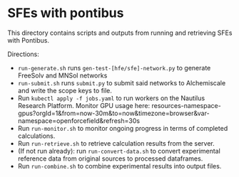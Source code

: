 # SFEs with pontibus

This directory contains scripts and outputs from running and retrieving SFEs with Pontibus.

Directions:

- `run-generate.sh` runs `gen-test-[hfe/sfe]-network.py` to generate FreeSolv and MNSol networks
- `run-submit.sh` runs `submit.py` to submit said networks to Alchemiscale and write the scope keys to file.
- Run `kubectl apply -f jobs.yaml` to run workers on the Nautilus Research Platform. Monitor GPU usage here: resources-namespace-gpus?orgId=1&from=now-30m&to=now&timezone=browser&var-namespace=openforcefield&refresh=30s
- Run `run-monitor.sh` to monitor ongoing progress in terms of completed calculations.
- Run `run-retrieve.sh` to retrieve calculation results from the server.
- (If not run already): run `run-convert-data.sh` to convert experimental reference data from original sources to processed dataframes.
- Run `run-combine.sh` to combine experimental results into output files.
